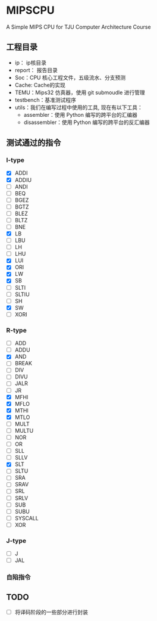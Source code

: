 # MIPSCPU
A Simple MIPS CPU for TJU Computer Architecture Course

## 工程目录
- ip： ip核目录
- report： 报告目录
- Soc：CPU 核心工程文件，五级流水、分支预测
- Cache: Cache的实现
- TEMU：Mips32 仿真器，使用 git submoudle 进行管理
- testbench：基准测试程序
- utils：我们在编写过程中使用的工具, 现在有以下工具：
  - assembler：使用 Python 编写的跨平台的汇编器
  - disassembler：使用 Python 编写的跨平台的反汇编器

## 测试通过的指令
### I-type
- [x] ADDI 
- [x] ADDIU
- [ ] ANDI
- [ ] BEQ
- [ ] BGEZ
- [ ] BGTZ
- [ ] BLEZ
- [ ] BLTZ
- [ ] BNE
- [x] LB
- [ ] LBU
- [ ] LH
- [ ] LHU
- [x] LUI
- [x] ORI 
- [x] LW
- [x] SB
- [ ] SLTI
- [ ] SLTIU
- [ ] SH
- [x] SW  
- [ ] XORI

### R-type
- [ ] ADD
- [ ] ADDU
- [x] AND
- [ ] BREAK
- [ ] DIV
- [ ] DIVU
- [ ] JALR
- [ ] JR
- [x] MFHI
- [x] MFLO
- [x] MTHI
- [x] MTLO 
- [ ] MULT
- [ ] MULTU
- [ ] NOR
- [ ] OR
- [ ] SLL
- [ ] SLLV
- [x] SLT
- [ ] SLTU
- [ ] SRA
- [ ] SRAV
- [ ] SRL
- [ ] SRLV
- [ ] SUB
- [ ] SUBU
- [ ] SYSCALL
- [ ] XOR

### J-type
- [ ] J
- [ ] JAL

### 自陷指令

## TODO
- [ ] 将译码阶段的一些部分进行封装